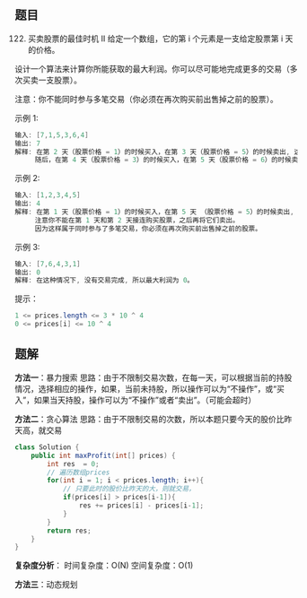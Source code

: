 ﻿## 题目
122. 买卖股票的最佳时机 II
给定一个数组，它的第 i 个元素是一支给定股票第 i 天的价格。

设计一个算法来计算你所能获取的最大利润。你可以尽可能地完成更多的交易（多次买卖一支股票）。

注意：你不能同时参与多笔交易（你必须在再次购买前出售掉之前的股票）。

 

示例 1:

```java
输入: [7,1,5,3,6,4]
输出: 7
解释: 在第 2 天（股票价格 = 1）的时候买入，在第 3 天（股票价格 = 5）的时候卖出, 这笔交易所能获得利润 = 5-1 = 4 。
     随后，在第 4 天（股票价格 = 3）的时候买入，在第 5 天（股票价格 = 6）的时候卖出, 这笔交易所能获得利润 = 6-3 = 3 。
```

示例 2:

```java
输入: [1,2,3,4,5]
输出: 4
解释: 在第 1 天（股票价格 = 1）的时候买入，在第 5 天 （股票价格 = 5）的时候卖出, 这笔交易所能获得利润 = 5-1 = 4 。
     注意你不能在第 1 天和第 2 天接连购买股票，之后再将它们卖出。
     因为这样属于同时参与了多笔交易，你必须在再次购买前出售掉之前的股票。
```

示例 3:

```java
输入: [7,6,4,3,1]
输出: 0
解释: 在这种情况下, 没有交易完成, 所以最大利润为 0。
```

 

提示：

```java
1 <= prices.length <= 3 * 10 ^ 4
0 <= prices[i] <= 10 ^ 4
```

## 题解
**方法一**：暴力搜索
思路：由于不限制交易次数，在每一天，可以根据当前的持股情况，选择相应的操作，如果，当前未持股，所以操作可以为“不操作”，或“买入”，如果当天持股，操作可以为“不操作”或者“卖出”。（可能会超时）


**方法二**：贪心算法
思路：由于不限制交易的次数，所以本题只要今天的股价比昨天高，就交易

```java
class Solution {
    public int maxProfit(int[] prices) {
        int res  = 0;
        // 遍历数组prices
        for(int i = 1; i < prices.length; i++){
            // 只要此时的股价比昨天的大，则就交易，
            if(prices[i] > prices[i-1]){
                res += prices[i] - prices[i-1];
            }
        }
        return res;
    }
}
```

**复杂度分析**：
	时间复杂度：O(N)
	空间复杂度：O(1)

**方法三**：动态规划


